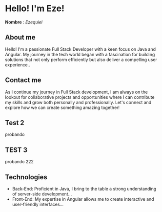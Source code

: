# Hello! I'm Eze! 

**Nombre** : *Ezequiel*


## About me
Hello! I'm a passionate Full Stack Developer with a keen focus on Java and Angular. My journey in the tech world began with a fascination for building solutions that not only perform efficiently but also deliver a compelling user experience..

## Contact me
As I continue my journey in Full Stack development, I am always on the lookout for collaborative projects and opportunities where I can contribute my skills and grow both personally and professionally. Let's connect and explore how we can create something amazing together!

## Test 2

probando

## TEST 3

probando 222




## Technologies
- Back-End: Proficient in Java, I bring to the table a strong understanding of server-side development...
- Front-End: My expertise in Angular allows me to create interactive and user-friendly interfaces...
